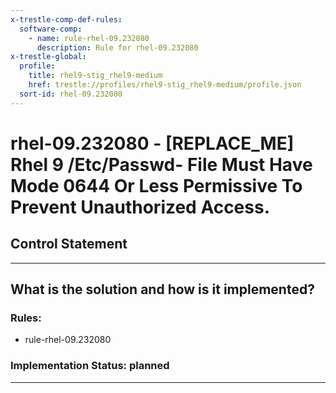 ```yaml
---
x-trestle-comp-def-rules:
  software-comp:
    - name: rule-rhel-09.232080
      description: Rule for rhel-09.232080
x-trestle-global:
  profile:
    title: rhel9-stig_rhel9-medium
    href: trestle://profiles/rhel9-stig_rhel9-medium/profile.json
  sort-id: rhel-09.232080
---
```


# rhel-09.232080 - \[REPLACE_ME\] Rhel 9 /Etc/Passwd- File Must Have Mode 0644 Or Less Permissive To Prevent Unauthorized Access.

## Control Statement

______________________________________________________________________

## What is the solution and how is it implemented?

<!-- For implementation status enter one of: implemented, partial, planned, alternative, not-applicable -->

<!-- Note that the list of rules under ### Rules: is read-only and changes will not be captured after assembly to JSON -->

<!-- Add control implementation description here for control: rhel-09.232080 -->

### Rules:

  - rule-rhel-09.232080

### Implementation Status: planned

______________________________________________________________________
